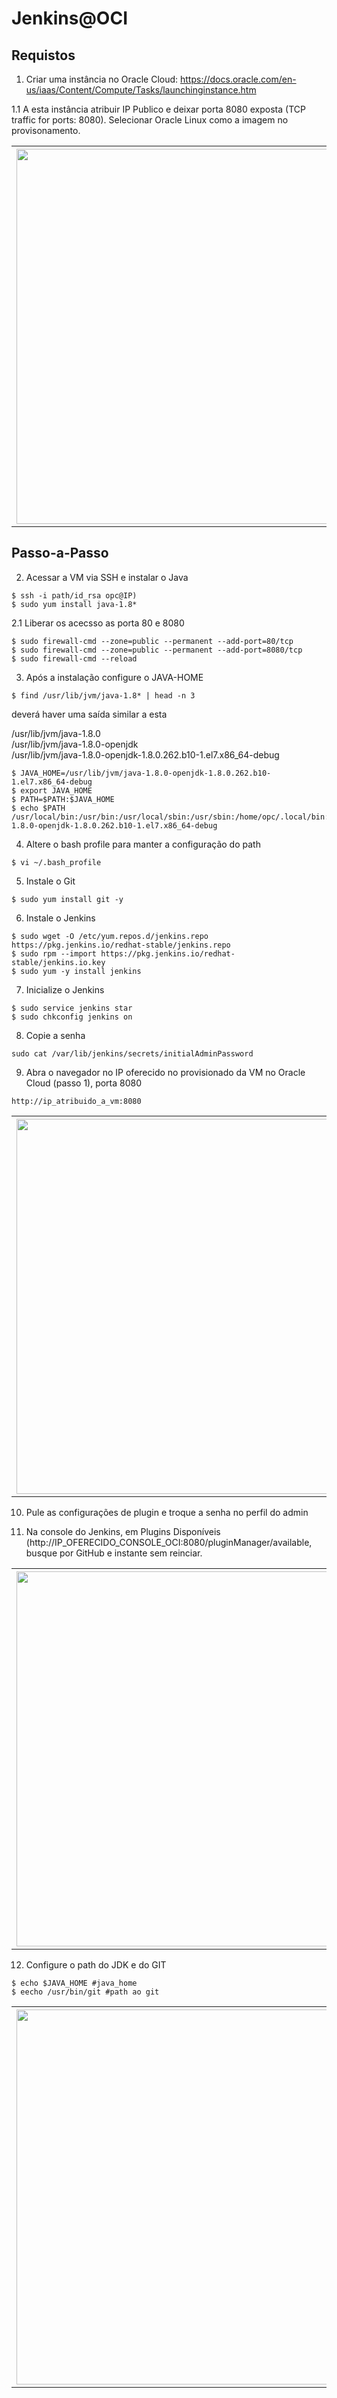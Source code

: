 # Jenkins@OCI


## Requistos
1. Criar uma instância no Oracle Cloud: https://docs.oracle.com/en-us/iaas/Content/Compute/Tasks/launchinginstance.htm <br>

1.1 A esta instância atribuir IP Publico e deixar porta 8080 exposta (TCP traffic for ports: 8080). Selecionar Oracle Linux como a imagem no provisonamento.


<table>
    <tbody>
        <tr>
        <th><img align="left" width="600" src="https://objectstorage.us-ashburn-1.oraclecloud.com/n/idsvh8rxij5e/b/imagens_git/o/Captura%20de%20tela%20de%202021-01-30%2015-51-53.png"/></th>
        </tr>
    </tbody>
</table>



## Passo-a-Passo
2. Acessar a VM via SSH e instalar o Java

```
$ ssh -i path/id_rsa opc@IP)
$ sudo yum install java-1.8*
```

2.1 Liberar os acecsso as porta 80 e 8080

```
$ sudo firewall-cmd --zone=public --permanent --add-port=80/tcp
$ sudo firewall-cmd --zone=public --permanent --add-port=8080/tcp
$ sudo firewall-cmd --reload
```

3. Após a instalação configure o JAVA-HOME

```
$ find /usr/lib/jvm/java-1.8* | head -n 3
```

deverá haver uma saída similar a esta


/usr/lib/jvm/java-1.8.0<br>
/usr/lib/jvm/java-1.8.0-openjdk<br>
/usr/lib/jvm/java-1.8.0-openjdk-1.8.0.262.b10-1.el7.x86_64-debug<br>

```
$ JAVA_HOME=/usr/lib/jvm/java-1.8.0-openjdk-1.8.0.262.b10-1.el7.x86_64-debug
$ export JAVA_HOME
$ PATH=$PATH:$JAVA_HOME
$ echo $PATH
/usr/local/bin:/usr/bin:/usr/local/sbin:/usr/sbin:/home/opc/.local/bin:/home/opc/bin:/usr/lib/jvm/java-1.8.0-openjdk-1.8.0.262.b10-1.el7.x86_64-debug
```

4. Altere o bash profile para manter a configuração do path

```
$ vi ~/.bash_profile 
```

5. Instale o Git

```
$ sudo yum install git -y
```

6. Instale o Jenkins

```
$ sudo wget -O /etc/yum.repos.d/jenkins.repo https://pkg.jenkins.io/redhat-stable/jenkins.repo
$ sudo rpm --import https://pkg.jenkins.io/redhat-stable/jenkins.io.key
$ sudo yum -y install jenkins
```

7. Inicialize o Jenkins

```
$ sudo service jenkins star
$ sudo chkconfig jenkins on
```

8. Copie a senha
```
sudo cat /var/lib/jenkins/secrets/initialAdminPassword
```

9. Abra o navegador no IP oferecido no provisionado da VM no Oracle Cloud (passo 1), porta 8080
```
http://ip_atribuido_a_vm:8080
```

<table>
    <tbody>
        <tr>
        <th><img align="left" width="600" src="https://objectstorage.us-ashburn-1.oraclecloud.com/n/idsvh8rxij5e/b/imagens_git/o/Captura%20de%20tela%20de%202021-01-30%2015-23-56.png"/></th>
        </tr>
    </tbody>
</table>


10. Pule as configurações de plugin e troque a senha no perfil do admin


11. Na console do Jenkins, em Plugins Disponíveis (http://IP_OFERECIDO_CONSOLE_OCI:8080/pluginManager/available, busque por GitHub e instante sem reinciar.

<table>
    <tbody>
        <tr>
        <th><img align="left" width="600" src="https://objectstorage.us-ashburn-1.oraclecloud.com/n/idsvh8rxij5e/b/imagens_git/o/Captura%20de%20tela%20de%202021-01-30%2016-32-01.png"/></th>
        </tr>
    </tbody>
</table>


12. Configure o path do JDK e do GIT

```
$ echo $JAVA_HOME #java_home
$ eecho /usr/bin/git #path ao git
```

<table>
    <tbody>
        <tr>
        <th><img align="left" width="600" src="https://objectstorage.us-ashburn-1.oraclecloud.com/n/idsvh8rxij5e/b/imagens_git/o/Captura%20de%20tela%20de%202021-01-30%2017-17-39.png"/></th>
        </tr>
    </tbody>
</table>








  
